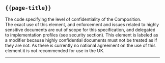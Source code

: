 ## <code>{{page-title}}</code>
The code specifying the level of confidentiality of the Composition. 	
The exact use of this element, and enforcement and issues related to highly sensitive documents are out of scope for this specification, and delegated to implementation profiles (see security section). This element is labeled as a modifier because highly confidential documents must not be treated as if they are not. As there is currently no national agreement on the use of this element it is not recommended for use in the UK.

---